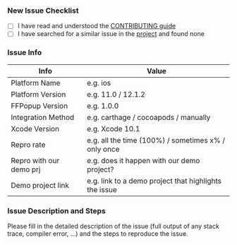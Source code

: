 ### New Issue Checklist

* [ ] I have read and understood the [CONTRIBUTING guide](../CONTRIBUTING.md)
* [ ] I have searched for a similar issue in the [project](https://github.com/JonyFang/FFPopup/issues) and found none

### Issue Info

 Info                    | Value                               |
-------------------------|-------------------------------------|
 Platform Name           | e.g. ios
 Platform Version        | e.g. 11.0 / 12.1.2
 FFPopup Version         | e.g. 1.0.0
 Integration Method      | e.g. carthage / cocoapods / manually
 Xcode Version           | e.g. Xcode 10.1
 Repro rate              | e.g. all the time (100%) / sometimes x% / only once
 Repro with our demo prj | e.g. does it happen with our demo project?
 Demo project link       | e.g. link to a demo project that highlights the issue

### Issue Description and Steps

Please fill in the detailed description of the issue (full output of any stack trace, compiler error, ...) and the steps to reproduce the issue.

